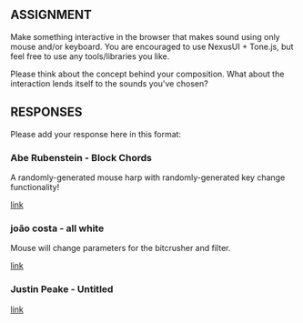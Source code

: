 ## ASSIGNMENT

Make something interactive in the browser that makes sound using only mouse and/or keyboard. You are encouraged to use NexusUI + Tone.js, but feel free to use any tools/libraries you like. 

Please think about the concept behind your composition. What about the interaction lends itself to the sounds you've chosen?

## RESPONSES

Please add your response here in this format: 

### Abe Rubenstein - Block Chords

A randomly-generated mouse harp with randomly-generated key change functionality!

[link](http://abe.sh/block-chords/)

### joão costa - all white

Mouse will change parameters for the bitcrusher and filter.

[link](http://104.131.172.147:3000/)


### Justin Peake - Untitled

[link](http://104.131.171.245:3000/untitled/)
